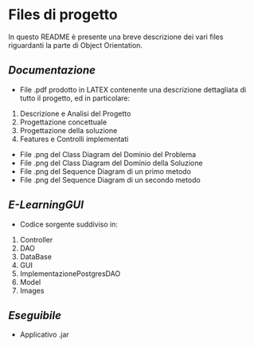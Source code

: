 
# Files di progetto
In questo README è presente una breve descrizione dei vari files riguardanti la parte di Object Orientation.

## *Documentazione*
- File .pdf prodotto in LATEX contenente una descrizione dettagliata di tutto il progetto, ed in particolare:
1. Descrizione e Analisi del Progetto 
2. Progettazione concettuale
3. Progettazione della soluzione
4. Features e Controlli implementati
- File .png del Class Diagram del Dominio del Problema
- File .png del Class Diagram del Dominio della Soluzione
- File .png del Sequence Diagram di un primo metodo
- File .png del Sequence Diagram di un secondo metodo

## *E-LearningGUI*
- Codice sorgente suddiviso in:
1. Controller
2. DAO
3. DataBase
4. GUI
5. ImplementazionePostgresDAO
6. Model
7. Images

## *Eseguibile*
- Applicativo .jar
